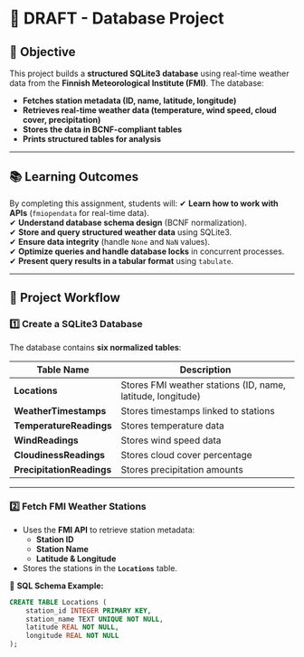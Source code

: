 # 📄 DRAFT -  Database Project

## 📌 Objective
This project builds a **structured SQLite3 database** using real-time weather data from the **Finnish Meteorological Institute (FMI)**. The database:
- **Fetches station metadata (ID, name, latitude, longitude)**
- **Retrieves real-time weather data (temperature, wind speed, cloud cover, precipitation)**
- **Stores the data in BCNF-compliant tables**
- **Prints structured tables for analysis**

---

## 📚 Learning Outcomes
By completing this assignment, students will:
✔ **Learn how to work with APIs** (`fmiopendata` for real-time data).  
✔ **Understand database schema design** (BCNF normalization).  
✔ **Store and query structured weather data** using SQLite3.  
✔ **Ensure data integrity** (handle `None` and `NaN` values).  
✔ **Optimize queries and handle database locks** in concurrent processes.  
✔ **Present query results in a tabular format** using `tabulate`.  

---

## 📁 Project Workflow

### 1️⃣ Create a SQLite3 Database
The database contains **six normalized tables**:

| Table Name               | Description |
|--------------------------|-------------|
| **Locations**             | Stores FMI weather stations (ID, name, latitude, longitude) |
| **WeatherTimestamps**     | Stores timestamps linked to stations |
| **TemperatureReadings**   | Stores temperature data |
| **WindReadings**          | Stores wind speed data |
| **CloudinessReadings**    | Stores cloud cover percentage |
| **PrecipitationReadings** | Stores precipitation amounts |

---

### 2️⃣ Fetch FMI Weather Stations
- Uses the **FMI API** to retrieve station metadata:
  - **Station ID**
  - **Station Name**
  - **Latitude & Longitude**
- Stores the stations in the **`Locations`** table.

📌 **SQL Schema Example:**
```sql
CREATE TABLE Locations (
    station_id INTEGER PRIMARY KEY,
    station_name TEXT UNIQUE NOT NULL,
    latitude REAL NOT NULL,
    longitude REAL NOT NULL
);
